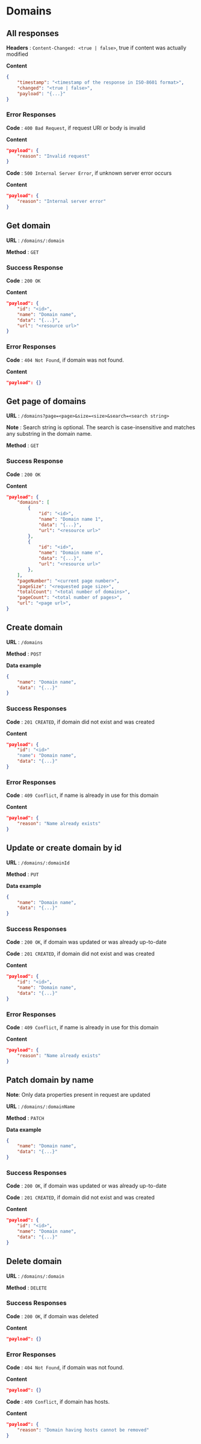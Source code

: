 # Domains

## All responses

**Headers** : `Content-Changed: <true | false>`, true if content was actually modified

**Content**

```json
{
    "timestamp": "<timestamp of the response in ISO-8601 format>",
    "changed": "<true | false>",
    "payload": "{...}"
}
```

### Error Responses

**Code** : `400 Bad Request`, if request URI or body is invalid

**Content**

```json
"payload": {
    "reason": "Invalid request"
}
```

**Code** : `500 Internal Server Error`, if unknown server error occurs

**Content**

```json
"payload": {
    "reason": "Internal server error"
}
```

## Get domain

**URL** : `/domains/:domain`

**Method** : `GET`

### Success Response

**Code** : `200 OK`

**Content**

```json
"payload": {
    "id": "<id>",
    "name": "Domain name",
    "data": "{...}",
    "url": "<resource url>"
}
```

### Error Responses

**Code** : `404 Not Found`, if domain was not found.

**Content**

```json
"payload": {}
```

## Get page of domains

**URL** : `/domains?page=<page>&size=<size>&search=<search string>`

**Note** : Search string is optional. The search is case-insensitive and matches any substring in the domain name.

**Method** : `GET`

### Success Response

**Code** : `200 OK`

**Content**

```json
"payload": {
    "domains": [
        {
            "id": "<id>",
            "name": "Domain name 1",
            "data": "{...}",
            "url": "<resource url>"
        },
        {
            "id": "<id>",
            "name": "Domain name n",
            "data": "{...}",
            "url": "<resource url>"
        },
    ],
    "pageNumber": "<current page number>",
    "pageSize": "<requested page size>",
    "totalCount": "<total number of domains>",
    "pageCount": "<total number of pages>",
    "url": "<page url>",
}
```

## Create domain

**URL** : `/domains`

**Method** : `POST`

**Data example**

```json
{
    "name": "Domain name",
    "data": "{...}"
}
```

### Success Responses

**Code** : `201 CREATED`, if domain did not exist and was created

**Content**

```json
"payload": {
    "id": "<id>"
    "name": "Domain name",
    "data": "{...}"
}
```

### Error Responses

**Code** : `409 Conflict`, if name is already in use for this domain

**Content**

```json
"payload": {
    "reason": "Name already exists"
}
```

## Update or create domain by id

**URL** : `/domains/:domainId`

**Method** : `PUT`

**Data example**

```json
{
    "name": "Domain name",
    "data": "{...}"
}
```

### Success Responses

**Code** : `200 OK`, if domain was updated or was already up-to-date

**Code** : `201 CREATED`, if domain did not exist and was created

**Content**

```json
"payload": {
    "id": "<id>",
    "name": "Domain name",
    "data": "{...}"
}
```

### Error Responses

**Code** : `409 Conflict`, if name is already in use for this domain

**Content**

```json
"payload": {
    "reason": "Name already exists"
}
```

## Patch domain by name

**Note**: Only data properties present in request are updated

**URL** : `/domains/:domainName`

**Method** : `PATCH`

**Data example**

```json
{
    "name": "Domain name",
    "data": "{...}"
}
```

### Success Responses

**Code** : `200 OK`, if domain was updated or was already up-to-date

**Code** : `201 CREATED`, if domain did not exist and was created

**Content**

```json
"payload": {
    "id": "<id>",
    "name": "Domain name",
    "data": "{...}"
}
```

## Delete domain

**URL** : `/domains/:domain`

**Method** : `DELETE`

### Success Responses

**Code** : `200 OK`, if domain was deleted

**Content**

```json
"payload": {}
```

### Error Responses

**Code** : `404 Not Found`, if domain was not found.

**Content**

```json
"payload": {}
```

**Code** : `409 Conflict`, if domain has hosts.

**Content**

```json
"payload": {
    "reason": "Domain having hosts cannot be removed"
}
```
